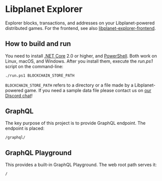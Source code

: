 Libplanet Explorer
==================

Explorer blocks, transactions, and addresses on your Libplanet-powered
distributed games.  For the frontend, see also [libplanet-explorer-frontend].

[libplanet-explorer-frontend]: https://github.com/planetarium/libplanet-explorer-frontend


How to build and run
--------------------

You need to install [.NET Core] 2.0 or higher, and [PowerShell].  Both work
on Linux, macOS, and Windows.  After you install them, execute the *run.ps1*
script on the command-line:

~~~~ bash
./run.ps1 BLOCKCHAIN_STORE_PATH
~~~~

`BLOCKCHAIN_STORE_PATH` refers to a directory or a file made by
a Libplanet-powered game.  If you need a sample data file please contact us
on [our Discord chat][1]!

[.NET Core]: https://dotnet.microsoft.com/
[PowerShell]: https://microsoft.com/PowerShell
[1]: https://discord.gg/ue9fgc3


GraphQL
-------

The key purpose of this project is to provide GraphQL endpoint.  The endpoint
is placed:

    /graphql/


GraphQL Playground
------------------

This provides a built-in GraphQL Playground.  The web root path serves it:

    /
